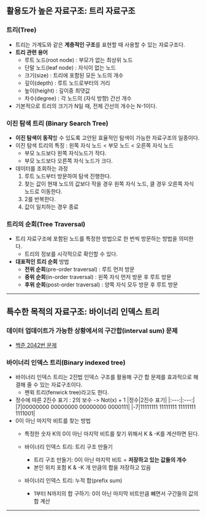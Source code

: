 ## 활용도가 높은 자료구조: 트리 자료구조

### 트리(Tree)
- 트리는 가계도와 같은 **계층적인 구조**를 표현할 때 사용할 수 있는 자료구조다.
- **트리 관련 용어**
    - 루트 노드(root node) : 부모가 없는 최상위 노드
    - 단말 노드(leaf node) : 자식이 없는 노드
    - 크기(size) : 트리에 포함된 모든 노드의 개수
    - 깊이(depth) : 루트 노드로부터의 거리
    - 높이(height) : 깊이중 최댓값
    - 차수(degree) : 각 노드의 (자식 방향) 간선 개수
- 기본적으로 트리의 크기가 N일 때, 전체 간선의 개수는 N-1이다.

### 이진 탐색 트리 (Binary Search Tree)
- **이진 탐색이 동작**할 수 있도록 고안된 효율적인 탐색이 가능한 자료구조의 일종이다.
- 이진 탐색 트리의 특징 : 왼쪽 자식 노드 < 부모 노드 < 오른쪽 자식 노드
    - 부모 노드보다 왼쪽 자식노드가 작다.
    - 부모 노드보다 오른쪽 자식 노드가 크다.
- 데이터를 조회하는 과정
    1. 루트 노드부터 방문하여 탐색 진행한다.
    2. 찾는 값이 현재 노드의 값보다 작을 경우 왼쪽 자식 노드, 클 경우 오른쪽 자식 노드로 이동한다.
    3. 2를 반복한다.
    4. 값이 일치하는 경우 종료

### 트리의 순회(Tree Traversal)
- 트리 자료구조에 포함된 노드를 특정한 방법으로 한 번씩 방문하는 방법을 의미한다.
    - 트리의 정보를 시각적으로 확인할 수 있다.
- **대표적인 트리 순회** 방법
    - **전위 순회**(pre-order traversal) : 루트 먼저 방문
    - **중위 순회**(in-order traversal) : 왼쪽 자식 먼저 방문 후 루트 방문
    - **후위 순회**(post-order traversal) : 양쪽 자식 모두 방문 후 루트 방문

---

## 특수한 목적의 자료구조: 바이너리 인덱스 트리

### 데이터 업데이트가 가능한 상황에서의 구간합(interval sum) 문제
- [백준 2042번 문제](https://www.acmicpc.net/problem/2042)
  
### 바이너리 인덱스 트리(Binary indexed tree)
- 바이너리 인덱스 트리는 2진법 인덱스 구조를 활용해 구간 합 문제를 효과적으로 해결해 줄 수 있는 자료구조이다.
    - 펜윅 트리(fenwick tree)라고도 한다.
- 정수에 따른 2진수 표기 : 2의 보수 -> Not(x) + 1
    |정수|2진수 표기|
    |:---:|:---:|
    |7|00000000 00000000 00000000 0000111|
    |-7|11111111 11111111 11111111 1111001|
- 0이 아닌 마지막 비트를 찾는 방법
    - 특정한 숫자 K의 0이 아닌 마지막 비트를 찾기 위해서 K & -K를 계산하면 된다.

    - 바이너리 인덱스 트리: 트리 구조 만들기
        - 트리 구조 만들기: 0이 아닌 마지막 비트 = **저장하고 있는 값들의 개수**
        - 본인 위치 포함 K & -K 개 만큼의 합을 저장하고 있음
    - 바이너리 인덱스 트리: 누적 합(prefix sum)
        - 1부터 N까지의 합 구하기: 0이 아닌 마지막 비트만큼 뺴면서 구간들의 값의 합 계산

---